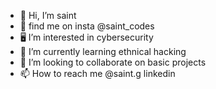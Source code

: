 - 👋 Hi, I’m saint
- 👀 find me on insta @saint_codes
- 🖥️ I’m interested in cybersecurity 
- 🌱 I’m currently learning ethnical hacking
- 💞️ I’m looking to collaborate on basic projects
- 📫 How to reach me @saint.g linkedin
